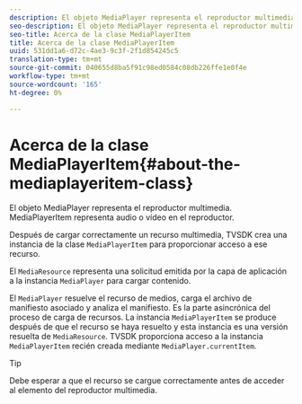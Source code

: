 ```yaml
---
description: El objeto MediaPlayer representa el reproductor multimedia. MediaPlayerItem representa audio o vídeo en el reproductor.
seo-description: El objeto MediaPlayer representa el reproductor multimedia. MediaPlayerItem representa audio o vídeo en el reproductor.
seo-title: Acerca de la clase MediaPlayerItem
title: Acerca de la clase MediaPlayerItem
uuid: 531dd1a6-d72c-4ae3-9c3f-2f1d854245c5
translation-type: tm+mt
source-git-commit: 040655d8ba5f91c98ed0584c08db226ffe1e0f4e
workflow-type: tm+mt
source-wordcount: '165'
ht-degree: 0%

---
```



# Acerca de la clase MediaPlayerItem{#about-the-mediaplayeritem-class}

El objeto MediaPlayer representa el reproductor multimedia. MediaPlayerItem representa audio o vídeo en el reproductor.

<!--<a id="section_01BC89E5C5A94D0A95EF9D29FBCE758A"></a>-->

Después de cargar correctamente un recurso multimedia, TVSDK crea una instancia de la clase `MediaPlayerItem` para proporcionar acceso a ese recurso.

El `MediaResource` representa una solicitud emitida por la capa de aplicación a la instancia `MediaPlayer` para cargar contenido.

El `MediaPlayer` resuelve el recurso de medios, carga el archivo de manifiesto asociado y analiza el manifiesto. Es la parte asincrónica del proceso de carga de recursos. La instancia `MediaPlayerItem` se produce después de que el recurso se haya resuelto y esta instancia es una versión resuelta de `MediaResource`. TVSDK proporciona acceso a la instancia `MediaPlayerItem` recién creada mediante `MediaPlayer.currentItem`.

>[!TIP]
>
>Debe esperar a que el recurso se cargue correctamente antes de acceder al elemento del reproductor multimedia.

